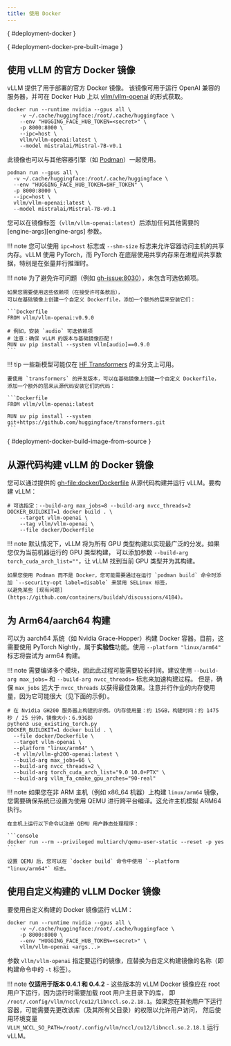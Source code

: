 ```yaml
---
title: 使用 Docker
---
```

[](){ #deployment-docker }

[](){ #deployment-docker-pre-built-image }

## 使用 vLLM 的官方 Docker 镜像

vLLM 提供了用于部署的官方 Docker 镜像。
该镜像可用于运行 OpenAI 兼容的服务器，并可在 Docker Hub 上以 [vllm/vllm-openai](https://hub.docker.com/r/vllm/vllm-openai/tags) 的形式获取。

```console
docker run --runtime nvidia --gpus all \
    -v ~/.cache/huggingface:/root/.cache/huggingface \
    --env "HUGGING_FACE_HUB_TOKEN=<secret>" \
    -p 8000:8000 \
    --ipc=host \
    vllm/vllm-openai:latest \
    --model mistralai/Mistral-7B-v0.1
```

此镜像也可以与其他容器引擎（如 [Podman](https://podman.io/)）一起使用。

```console
podman run --gpus all \
  -v ~/.cache/huggingface:/root/.cache/huggingface \
  --env "HUGGING_FACE_HUB_TOKEN=$HF_TOKEN" \
  -p 8000:8000 \
  --ipc=host \
  vllm/vllm-openai:latest \
  --model mistralai/Mistral-7B-v0.1
```

您可以在镜像标签（`vllm/vllm-openai:latest`）后添加任何其他需要的 [engine-args][engine-args] 参数。

!!! note
    您可以使用 `ipc=host` 标志或 `--shm-size` 标志来允许容器访问主机的共享内存。vLLM 使用 PyTorch，而 PyTorch 在底层使用共享内存来在进程间共享数据，特别是在张量并行推理时。

!!! note
    为了避免许可问题（例如 <gh-issue:8030>），未包含可选依赖项。

    如果您需要使用这些依赖项（在接受许可条款后），
    可以在基础镜像上创建一个自定义 Dockerfile，添加一个额外的层来安装它们：

    ```Dockerfile
    FROM vllm/vllm-openai:v0.9.0

    # 例如，安装 `audio` 可选依赖项
    # 注意：确保 vLLM 的版本与基础镜像匹配！
    RUN uv pip install --system vllm[audio]==0.9.0
    ```

!!! tip
    一些新模型可能仅在 [HF Transformers](https://github.com/huggingface/transformers) 的主分支上可用。

    要使用 `transformers` 的开发版本，可以在基础镜像上创建一个自定义 Dockerfile，
    添加一个额外的层来从源代码安装它们的代码：

    ```Dockerfile
    FROM vllm/vllm-openai:latest

    RUN uv pip install --system git+https://github.com/huggingface/transformers.git
    ```

[](){ #deployment-docker-build-image-from-source }

## 从源代码构建 vLLM 的 Docker 镜像

您可以通过提供的 <gh-file:docker/Dockerfile> 从源代码构建并运行 vLLM。要构建 vLLM：

```console
# 可选指定：--build-arg max_jobs=8 --build-arg nvcc_threads=2
DOCKER_BUILDKIT=1 docker build . \
    --target vllm-openai \
    --tag vllm/vllm-openai \
    --file docker/Dockerfile
```

!!! note
    默认情况下，vLLM 将为所有 GPU 类型构建以实现最广泛的分发。如果您仅为当前机器运行的 GPU 类型构建，
    可以添加参数 `--build-arg torch_cuda_arch_list=""`，让 vLLM 找到当前 GPU 类型并为其构建。

    如果您使用 Podman 而不是 Docker，您可能需要通过在运行 `podman build` 命令时添加 `--security-opt label=disable` 来禁用 SELinux 标签，
    以避免某些 [现有问题](https://github.com/containers/buildah/discussions/4184)。

## 为 Arm64/aarch64 构建

可以为 aarch64 系统（如 Nvidia Grace-Hopper）构建 Docker 容器。目前，这需要使用 PyTorch Nightly，属于**实验性**功能。使用 `--platform "linux/arm64"` 标志将尝试为 arm64 构建。

!!! note
    需要编译多个模块，因此此过程可能需要较长时间。建议使用 `--build-arg max_jobs=` 和 `--build-arg nvcc_threads=` 标志来加速构建过程。
    但是，确保 `max_jobs` 远大于 `nvcc_threads` 以获得最佳效果。注意并行作业的内存使用量，因为它可能很大（见下面的示例）。

```console
# 在 Nvidia GH200 服务器上构建的示例。（内存使用量：约 15GB，构建时间：约 1475 秒 / 25 分钟，镜像大小：6.93GB）
python3 use_existing_torch.py
DOCKER_BUILDKIT=1 docker build . \
  --file docker/Dockerfile \
  --target vllm-openai \
  --platform "linux/arm64" \
  -t vllm/vllm-gh200-openai:latest \
  --build-arg max_jobs=66 \
  --build-arg nvcc_threads=2 \
  --build-arg torch_cuda_arch_list="9.0 10.0+PTX" \
  --build-arg vllm_fa_cmake_gpu_arches="90-real"
```

!!! note
    如果您在非 ARM 主机（例如 x86_64 机器）上构建 `linux/arm64` 镜像，您需要确保系统已设置为使用 QEMU 进行跨平台编译。这允许主机模拟 ARM64 执行。

    在主机上运行以下命令以注册 QEMU 用户静态处理程序：

    ```console
    docker run --rm --privileged multiarch/qemu-user-static --reset -p yes
    ```

    设置 QEMU 后，您可以在 `docker build` 命令中使用 `--platform "linux/arm64"` 标志。

## 使用自定义构建的 vLLM Docker 镜像

要使用自定义构建的 Docker 镜像运行 vLLM：

```console
docker run --runtime nvidia --gpus all \
    -v ~/.cache/huggingface:/root/.cache/huggingface \
    -p 8000:8000 \
    --env "HUGGING_FACE_HUB_TOKEN=<secret>" \
    vllm/vllm-openai <args...>
```

参数 `vllm/vllm-openai` 指定要运行的镜像，应替换为自定义构建镜像的名称（即构建命令中的 `-t` 标签）。

!!! note
    **仅适用于版本 0.4.1 和 0.4.2** - 这些版本的 vLLM Docker 镜像应在 root 用户下运行，因为运行时需要加载 root 用户主目录下的库，
    即 `/root/.config/vllm/nccl/cu12/libnccl.so.2.18.1`。如果您在其他用户下运行容器，可能需要先更改该库（及其所有父目录）的权限以允许用户访问，
    然后使用环境变量 `VLLM_NCCL_SO_PATH=/root/.config/vllm/nccl/cu12/libnccl.so.2.18.1` 运行 vLLM。